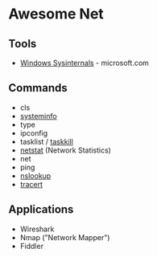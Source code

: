 # Awesome Net

## Tools
* [Windows Sysinternals](https://docs.microsoft.com/en-us/sysinternals/) - microsoft.com

## Commands
* cls
* [systeminfo](https://docs.microsoft.com/en-us/sysinternals/)
* type
* ipconfig
* tasklist / [taskkill](https://docs.microsoft.com/en-us/windows-server/administration/windows-commands/taskkill)
* [netstat](https://docs.microsoft.com/en-us/windows-server/administration/windows-commands/netstat) (Network Statistics)
* net
* ping
* [nslookup](https://docs.microsoft.com/en-us/windows-server/administration/windows-commands/nslookup)
* [tracert](https://support.microsoft.com/en-us/topic/how-to-use-tracert-to-troubleshoot-tcp-ip-problems-in-windows-e643d72b-2f4f-cdd6-09a0-fd2989c7ca8e)

## Applications
* Wireshark
* Nmap ("Network Mapper") 
* Fiddler 
